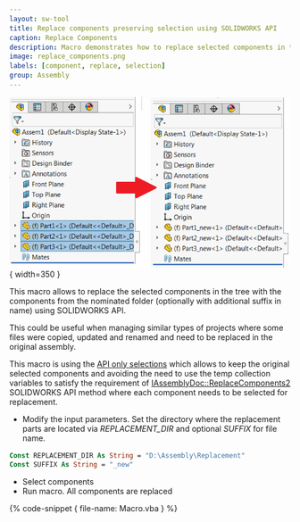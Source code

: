 ```yaml
---
layout: sw-tool
title: Replace components preserving selection using SOLIDWORKS API
caption: Replace Components
description: Macro demonstrates how to replace selected components in the batch preserving original selections using SOLIDWORKS API
image: replace_components.png
labels: [component, replace, selection]
group: Assembly
---
```

![Components replaced in the tree](replace_components.png){ width=350 }

This macro allows to replace the selected components in the tree with the components from the nominated folder (optionally with additional suffix in name) using SOLIDWORKS API.

This could be useful when managing similar types of projects where some files were copied, updated and renamed and need to be replaced in the original assembly.

This macro is using the [API only selections](solidworks-api/document/selection/api-only-selection/) which allows to keep the original selected components and avoiding the need to use the temp collection variables to satisfy the requirement of [IAssemblyDoc::ReplaceComponents2](https://help.solidworks.com/2017/english/api/sldworksapi/solidworks.interop.sldworks~solidworks.interop.sldworks.iassemblydoc~replacecomponents2.html) SOLIDWORKS API method where each component needs to be selected for replacement.

* Modify the input parameters. Set the directory where the replacement parts are located via *REPLACEMENT_DIR* and optional *SUFFIX* for file name.

~~~ vb
Const REPLACEMENT_DIR As String = "D:\Assembly\Replacement"
Const SUFFIX As String = "_new"
~~~

* Select components
* Run macro. All components are replaced

{% code-snippet { file-name: Macro.vba } %}

